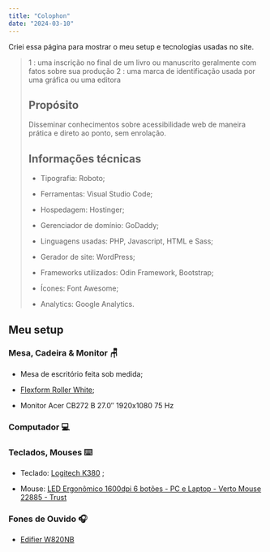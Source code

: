 ```yaml
---
title: "Colophon"
date: "2024-03-10"
---
```


Criei essa página para mostrar o meu setup e tecnologias usadas no site.

> 1 : uma inscrição no final de um livro ou manuscrito geralmente com fatos sobre sua produção
> 2 : uma marca de identificação usada por uma gráfica ou uma editora
>
> ## Propósito
>
> Disseminar conhecimentos sobre acessibilidade web de maneira prática e direto ao ponto, sem enrolação.
>
> ## Informações técnicas
>
> - Tipografia: Roboto;
>
> - Ferramentas: Visual Studio Code;
>
> - Hospedagem: Hostinger;
>
> - Gerenciador de domínio: GoDaddy;
>
> - Linguagens usadas: PHP, Javascript, HTML e Sass;
>
> - Gerador de site: WordPress;
>
> - Frameworks utilizados: Odin Framework, Bootstrap;
>
> - Ícones: Font Awesome;
>
> - Analytics: Google Analytics.

## Meu setup

### Mesa, Cadeira & Monitor 🪑

- Mesa de escritório feita sob medida;

- [Flexform Roller White](https://www.flexform.com.br/cadeiras/cadeiras-de-escritorio/roller-white);

- Monitor Acer CB272 B 27.0″ 1920x1080 75 Hz

### Computador 💻

### Teclados, Mouses ⌨️

- Teclado: [Logitech K380](https://amzn.to/3vCXrgc) ;

- Mouse: [LED Ergonômico 1600dpi 6 botões - PC e Laptop - Verto Mouse 22885 - Trust](https://amzn.to/3xlvASa)

### Fones de Ouvido 🎧

- [Edifier W820NB](https://amzn.to/3TGg2jC)
